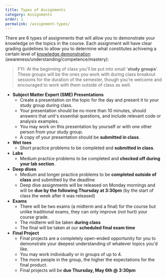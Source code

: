 ```yaml
---
title: Types of Assignments
category: Assignments
order: 1
permalink: /assignment-types/
---
```

There are 6 types of assignments that will allow you to demonstrate your knowledge on the topics in the course. Each assignment will have clear grading guidelines to allow you to determine what constitutes achiveing a certain level of [knowledge demonstration](/grading#knowledge-levels) (awareness/understanding/competence/mastery):

> FYI: At the beginning of class you'll be put into small '**study groups**'. These groups will be the ones you work with during class breakout sessions for the duration of the semester, though you're welcome and encouraged to work with them outside of class as well.

- **Subject Matter Expert (SME) Presentations**
	- Create a presentation on the topic for the day and present it to your study group during class. 
	- Your presentation should be no more than 10 minutes, should answers that unit's essential questions, and include relevant code or analysis examples.
	- You may work on this presentation by yourself or with one other person from your study group.
	- A copy of your presentation should be **submitted in class**.
- **Wet toes**
	- Short practice problems to be completed and **submitted in class**.
- **Labs**
	- Medium practice problems to be completed and **checked off during your lab section**.
- **Deep dives**
	- Medium and longer practice problems to be **completed outside of class** and submitted by the deadline
	- Deep dive assignments will be released on Monday mornings and will be **due by the following Thursday at 3:30pm** (by the start of class the week after it was released)
- **Exams**
	- There will be two exams (a midterm and a final) for the course but unlike traditional exams, they can only improve (not hurt) your course grade.
	- The midterm will be taken **during class** 
	- The final will be taken at our **scheduled final exam time**
- **Final Project**
	- Final projects are a completely open-ended opportunity for you to demonstrate your deepest understanding of whatever topics you'd like.
	- You may work individually or in groups of up to 4.
	- The more people in the group, the higher the expectations for the final product. 
	- Final projects will be **due Thursday, May 6th @ 3:30pm**
